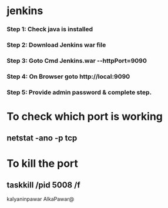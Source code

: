 # jenkins

### Step 1: Check java is installed
### Step 2: Download Jenkins war file
### Step 3: Goto Cmd Jenkins.war --httpPort=9090
### Step 4: On Browser goto http://local:9090
### Step 5: Provide admin password & complete step. 

# To check which port is working
## netstat -ano -p tcp

# To kill the port 
## taskkill /pid 5008 /f
kalyaninpawar
AlkaPawar@


